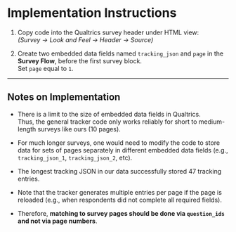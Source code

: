# Implementation Instructions

1. Copy code into the Qualtrics survey header under HTML view:  
   *(Survey → Look and Feel → Header → Source)*

2. Create two embedded data fields named `tracking_json` and `page` in the **Survey Flow**, before the first survey block.  
   Set `page` equal to `1`.

---

## Notes on Implementation

- There is a limit to the size of embedded data fields in Qualtrics.  
  Thus, the general tracker code only works reliably for short to medium-length surveys like ours (10 pages).

- For much longer surveys, one would need to modify the code to store data for sets of pages separately in different embedded data fields (e.g., `tracking_json_1`, `tracking_json_2`, etc).

- The longest tracking JSON in our data successfully stored 47 tracking entries.

- Note that the tracker generates multiple entries per page if the page is reloaded (e.g., when respondents did not complete all required fields).

- Therefore, **matching to survey pages should be done via `question_ids` and not via page numbers**.
